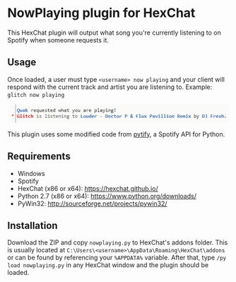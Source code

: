 # NowPlaying plugin for HexChat

This HexChat plugin will output what song you're currently listening to on Spotify when someone requests it.

## Usage
Once loaded, a user must type `<username> now playing` and your client will respond with the current track and artist you are listening to.
Example: `glitch now playing`

![Now playing plugin](screenshot.png)

This plugin uses some modified code from [pytify](https://code.google.com/p/pytify/), a Spotify API for Python.

## Requirements
* Windows
* Spotify
* HexChat (x86 or x64): https://hexchat.github.io/
* Python 2.7 (x86 or x64): https://www.python.org/downloads/
* PyWin32: http://sourceforge.net/projects/pywin32/

## Installation
Download the ZIP and copy `nowplaying.py` to HexChat's addons folder. This is usually located at `C:\Users\<username>\AppData\Roaming\HexChat\addons` or can be found by referencing your `%APPDATA%` variable. After that, type `/py load nowplaying.py` in any HexChat window and the plugin should be loaded.